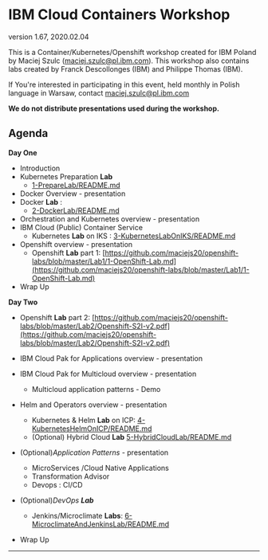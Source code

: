 # IBM Cloud Containers Workshop

version 1.67, 2020.02.04

This is a Container/Kubernetes/Openshift workshop created for IBM Poland by Maciej Szulc (maciej.szulc@pl.ibm.com).
This workshop also contains labs created by  Franck Descollonges (IBM) and Philippe Thomas (IBM).

If You're interested in participating in this event, held monthly in Polish language in Warsaw, contact maciej.szulc@pl.ibm.com

__We do not distribute presentations used during the workshop.__



## Agenda

**Day One**
+ Introduction
+ Kubernetes Preparation **Lab**
  + [1-PrepareLab/README.md](1-PrepareLab/README.md)
+ Docker Overview - presentation
+ Docker **Lab** :
  + [2-DockerLab/README.md](2-DockerLab/README.md)
+ Orchestration and Kubernetes overview - presentation
+ IBM Cloud (Public) Container Service
  + Kubernetes **Lab** on IKS : [3-KubernetesLabOnIKS/README.md](3-KubernetesLabOnIKS/README.md)
+ Openshift overview - presentation
	+ Openshift **Lab** part 1:  [https://github.com/maciejs20/openshift-labs/blob/master/Lab1/1-OpenShift-Lab.md](https://github.com/maciejs20/openshift-labs/blob/master/Lab1/1-OpenShift-Lab.md)
+ Wrap Up

**Day Two**
+ Openshift **Lab** part 2:  [https://github.com/maciejs20/openshift-labs/blob/master/Lab2/Openshift-S2I-v2.pdf](https://github.com/maciejs20/openshift-labs/blob/master/Lab2/Openshift-S2I-v2.pdf)
+ IBM Cloud Pak for Applications overview - presentation
+ IBM Cloud Pak for Multicloud overview - presentation
  + Multicloud application patterns - Demo
+ Helm and Operators overview - presentation
  + Kubernetes & Helm **Lab** on ICP: [4-KubernetesHelmOnICP/README.md](4-KubernetesHelmOnICP/README.md)
  + (Optional) Hybrid Cloud **Lab** [5-HybridCloudLab/README.md](5-HybridCloudLab/README.md)
+ (Optional)_Application Patterns_ - presentation
  + MicroServices /Cloud Native Applications
  + Transformation Advisor
  + Devops : CI/CD
+ (Optional)_DevOps **Lab**_
  + Jenkins/Microclimate **Labs**: [6-MicroclimateAndJenkinsLab/README.md](6-MicroclimateAndJenkinsLab/README.md)

+ Wrap Up

---
